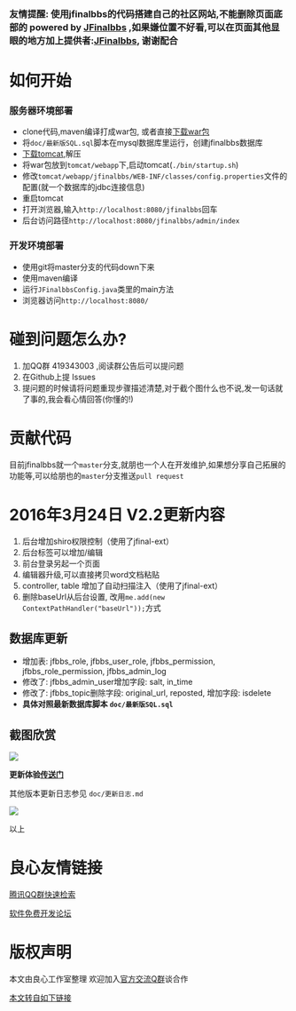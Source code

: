 ### 友情提醒: 使用jfinalbbs的代码搭建自己的社区网站,不能删除页面底部的 powered by [JFinalbbs](http://u.720life.cn/g/e123d6aadc5fc3213d8137460a9eed5f3b28f6ac3bdfb52160ab0c3415af400c) ,如果嫌位置不好看,可以在页面其他显眼的地方加上提供者:[JFinalbbs](http://u.720life.cn/g/e123d6aadc5fc3213d8137460a9eed5f3b28f6ac3bdfb52160ab0c3415af400c), 谢谢配合

# 如何开始

### 服务器环境部署

- clone代码,maven编译打成war包, 或者直接[下载war包](http://u.720life.cn/g/54145d0471d91890860f7f8463c030461372279bb3bb0c6dcc03b70ecdd76747908973afd29af6872fa093a7e4916cf6)
- 将`doc/最新版SQL.sql`脚本在mysql数据库里运行，创建jfinalbbs数据库
- [下载tomcat](http://u.720life.cn/g/27381b9b9aecbc3251722641d01ac5ed6b60a2f4f59bdeb7be0dc0ead4e20011),解压
- 将war包放到`tomcat/webapp`下,启动tomcat(`./bin/startup.sh`)
- 修改`tomcat/webapp/jfinalbbs/WEB-INF/classes/config.properties`文件的配置(就一个数据库的jdbc连接信息)
- 重启tomcat
- 打开浏览器,输入`http://localhost:8080/jfinalbbs`回车
- 后台访问路径`http://localhost:8080/jfinalbbs/admin/index`

### 开发环境部署

- 使用git将master分支的代码down下来
- 使用maven编译
- 运行`JFinalbbsConfig.java`类里的main方法
- 浏览器访问`http://localhost:8080/`

# 碰到问题怎么办?

1. 加QQ群 419343003 ,阅读群公告后可以提问题
2. 在Github上提 Issues
3. 提问题的时候请将问题重现步骤描述清楚,对于截个图什么也不说,发一句话就了事的,我会看心情回答(你懂的!)

# 贡献代码

目前jfinalbbs就一个`master`分支,就朋也一个人在开发维护,如果想分享自己拓展的功能等,可以给朋也的`master`分支推送`pull request`

# 2016年3月24日 V2.2更新内容

1. 后台增加shiro权限控制（使用了jfinal-ext）
2. 后台标签可以增加/编辑
3. 前台登录另起一个页面
4. 编辑器升级,可以直接拷贝word文档粘贴
5. controller, table 增加了自动扫描注入（使用了jfinal-ext）
6. 删除baseUrl从后台设置, 改用`me.add(new ContextPathHandler("baseUrl"));`方式

## 数据库更新

- 增加表: jfbbs_role, jfbbs_user_role, jfbbs_permission, jfbbs_role_permission, jfbbs_admin_log
- 修改了: jfbbs_admin_user增加字段: salt, in_time
- 修改了: jfbbs_topic删除字段: original_url, reposted, 增加字段: isdelete
- **具体对照最新数据库脚本 `doc/最新版SQL.sql`**

## 截图欣赏

![](http://7xj5k8.com1.z0.glb.clouddn.com/QQ20160324-0.png)

**更新体验[传送门](http://u.720life.cn/g/e123d6aadc5fc3213d8137460a9eed5f3b28f6ac3bdfb52160ab0c3415af400c)**

其他版本更新日志参见 `doc/更新日志.md`

![](http://jfinalbbs.com/static/upload/imgs/381938b1861da719.jpeg)

以上


 # 良心友情链接

[腾讯QQ群快速检索](http://u.720life.cn/s/8cf73f7c)

[软件免费开发论坛](http://u.720life.cn/s/bbb01dc0)

# 版权声明 

本文由良心工作室整理 欢迎加入[官方交流Q群](https://u.720life.cn/s/f2316816)谈合作

[本文转自如下链接](http://u.720life.cn/g/2e71d0f0a5c601172267ba20d3a43c6eb25e0a6bd757664afe4c0ec687f3f94339473a6688df730fc46ff80bd471667b1341597f9427d2afb38a65e73aa07d3b)